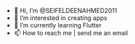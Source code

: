 - 👋 Hi, I’m @SEIFELDEENAHMED2011
- 👀 I’m interested in creating apps
- 🌱 I’m currently learning Flutter
- 📫 How to reach me | send me an email

<!---
SEIFELDEENAHMED2011/SEIFELDEENAHMED2011 is a ✨ special ✨ repository because its `README.md` (this file) appears on your GitHub profile.
You can click the Preview link to take a look at your changes.
--->
